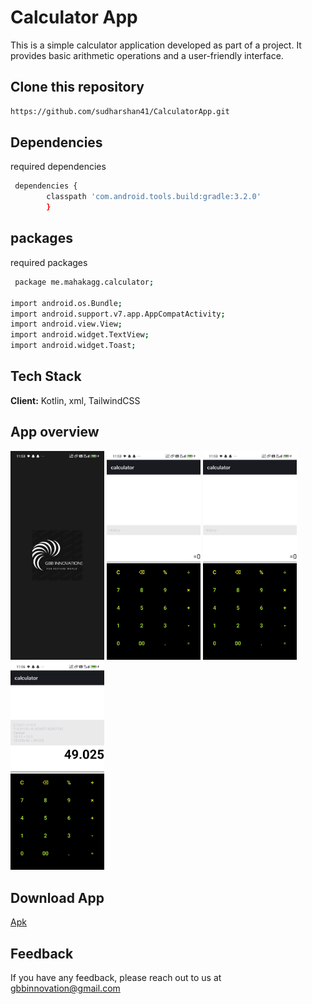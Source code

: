 
# **Calculator App** 
This is a simple calculator application developed as part of a project. It provides basic arithmetic operations and a user-friendly interface.

## Clone this repository
```bash
https://github.com/sudharshan41/CalculatorApp.git
```

## Dependencies

required dependencies

```bash
 dependencies {
        classpath 'com.android.tools.build:gradle:3.2.0'
        }
```

## packages

required packages

```bash
 package me.mahakagg.calculator;

import android.os.Bundle;
import android.support.v7.app.AppCompatActivity;
import android.view.View;
import android.widget.TextView;
import android.widget.Toast;
```

## Tech Stack

**Client:** Kotlin, xml, TailwindCSS

## App overview





<img src="Assets/WhatsApp Image 2025-02-11 at 23.04.16_5fc3dc64.jpg" alt="Calculator App" width="150">     <img src="Assets/WhatsApp Image 2025-02-11 at 23.04.15_271e6dd5.jpg" alt="Calculator App" width="150">  <img src="Assets/WhatsApp Image 2025-02-11 at 23.04.15_271e6dd5.jpg" alt="Calculator App" width="150">
<img src="Assets/WhatsApp Image 2025-02-11 at 23.06.22_cf574ae7.jpg" alt="Calculator App" width="150">    


## Download App
[Apk](https://drive.google.com/file/d/104piQ1hEMokpAZOlOSLxbqRllSnNM8tn/view?usp=drive_link)



## Feedback

If you have any feedback, please reach out to us at gbbinnovation@gmail.com
